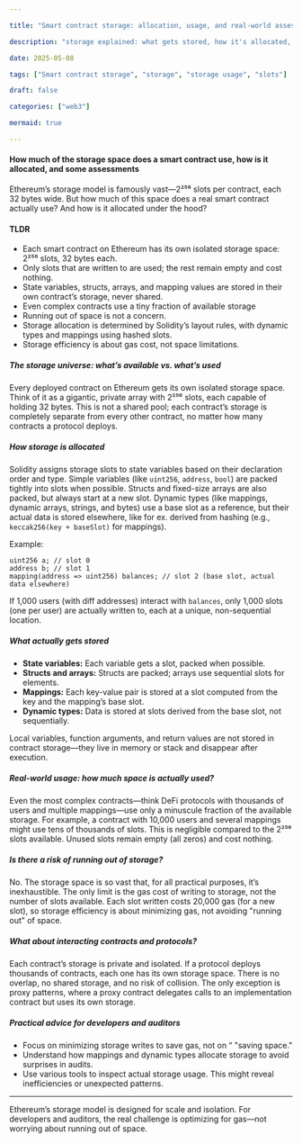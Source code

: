 ```yaml
---

title: "Smart contract storage: allocation, usage, and real-world assessments"

description: "storage explained: what gets stored, how it's allocated, and why it matters"

date: 2025-05-08

tags: ["Smart contract storage", "storage", "storage usage", "slots"]

draft: false

categories: ["web3"]

mermaid: true

---
```



#### How much of the storage space does a smart contract use, how is it allocated, and some assessments

Ethereum’s storage model is famously vast—2²⁵⁶ slots per contract, each 32 bytes wide. But how much of this space does a real smart contract actually use? And how is it allocated under the hood?

#### TLDR

- Each smart contract on Ethereum has its own isolated storage space: 2²⁵⁶ slots, 32 bytes each.
- Only slots that are written to are used; the rest remain empty and cost nothing.
- State variables, structs, arrays, and mapping values are stored in their own contract’s storage, never shared.
- Even complex contracts use a tiny fraction of available storage
- Running out of space is not a concern.
- Storage allocation is determined by Solidity’s layout rules, with dynamic types and mappings using hashed slots.
- Storage efficiency is about gas cost, not space limitations.

##### The storage universe: what’s available vs. what’s used

Every deployed contract on Ethereum gets its own isolated storage space. Think of it as a gigantic, private array with 2²⁵⁶ slots, each capable of holding 32 bytes. This is not a shared pool; each contract’s storage is completely separate from every other contract, no matter how many contracts a protocol deploys.

##### How storage is allocated

Solidity assigns storage slots to state variables based on their declaration order and type. Simple variables (like `uint256`, `address`, `bool`) are packed tightly into slots when possible.
Structs and fixed-size arrays are also packed, but always start at a new slot. Dynamic types (like mappings, dynamic arrays, strings, and bytes) use a base slot as a reference, but their actual data is stored elsewhere, like for ex. derived from hashing (e.g., `keccak256(key + baseSlot)` for mappings).

Example:

```solidity
uint256 a; // slot 0
address b; // slot 1
mapping(address => uint256) balances; // slot 2 (base slot, actual data elsewhere)
```

If 1,000 users (with diff addresses) interact with `balances`, only 1,000 slots (one per user) are actually written to, each at a unique, non-sequential location.

##### What actually gets stored

- **State variables:** Each variable gets a slot, packed when possible.
- **Structs and arrays:** Structs are packed; arrays use sequential slots for elements.
- **Mappings:** Each key-value pair is stored at a slot computed from the key and the mapping’s base slot.
- **Dynamic types:** Data is stored at slots derived from the base slot, not sequentially.

Local variables, function arguments, and return values are not stored in contract storage—they live in memory or stack and disappear after execution.

##### Real-world usage: how much space is actually used?

Even the most complex contracts—think DeFi protocols with thousands of users and multiple mappings—use only a minuscule fraction of the available storage. For example, a contract with 10,000 users and several mappings might use tens of thousands of slots. This is negligible compared to the 2²⁵⁶ slots available. Unused slots remain empty (all zeros) and cost nothing.

##### Is there a risk of running out of storage?

No. The storage space is so vast that, for all practical purposes, it’s inexhaustible. The only limit is the gas cost of writing to storage, not the number of slots available.
Each slot written costs 20,000 gas (for a new slot), so storage efficiency is about minimizing gas, not avoiding "running out" of space.

##### What about interacting contracts and protocols?

Each contract’s storage is private and isolated. If a protocol deploys thousands of contracts, each one has its own storage space. There is no overlap, no shared storage, and no risk of collision. The only exception is proxy patterns, where a proxy contract delegates calls to an implementation contract but uses its own storage.

##### Practical advice for developers and auditors

- Focus on minimizing storage writes to save gas, not on “
  "saving space."
- Understand how mappings and dynamic types allocate storage to avoid surprises in audits.
- Use various tools to inspect actual storage usage. This might reveal inefficiencies or unexpected patterns.

---

Ethereum’s storage model is designed for scale and isolation. For developers and auditors, the real challenge is optimizing for gas—not worrying about running out of space.
